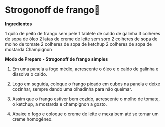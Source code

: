 # Strogonoff de frango:chicken:

**Ingredientes**



1 quilo de peito de frango sem pele
1 tablete de caldo de galinha
3 colheres de sopa de óleo
2 latas de creme de leite sem soro
2 colheres de sopa de molho de tomate
2 colheres de sopa de ketchup
2 colheres de sopa de mostarda
Champignon

**Modo de Preparo - Strogonoff de frango simples**

1. Em uma panela a fogo médio, acrescente o óleo e o caldo de galinha e dissolva o caldo.

2. Logo em seguida, coloque o frango picado em cubos na panela e deixe cozinhar, sempre dando uma olhadinha para não queimar.

3. Assim que o frango estiver bem cozido, acrescente o molho de tomate, o ketchup, a mostarda e champignon a gosto.

4. Abaixe o fogo e coloque o creme de leite e mexa bem até se tornar um creme homogêneo.



